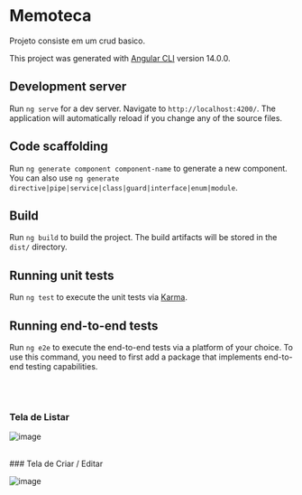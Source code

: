# Memoteca
Projeto consiste em um crud basico.

This project was generated with [Angular CLI](https://github.com/angular/angular-cli) version 14.0.0.

## Development server

Run `ng serve` for a dev server. Navigate to `http://localhost:4200/`. The application will automatically reload if you change any of the source files.

## Code scaffolding

Run `ng generate component component-name` to generate a new component. You can also use `ng generate directive|pipe|service|class|guard|interface|enum|module`.

## Build

Run `ng build` to build the project. The build artifacts will be stored in the `dist/` directory.

## Running unit tests

Run `ng test` to execute the unit tests via [Karma](https://karma-runner.github.io).

## Running end-to-end tests

Run `ng e2e` to execute the end-to-end tests via a platform of your choice. To use this command, you need to first add a package that implements end-to-end testing capabilities.

<br><br>
### Tela de Listar
![image](https://user-images.githubusercontent.com/60205208/226030514-5e71591d-8722-4e4c-9bd7-efa1e9f1da2b.png)

<br>
### Tela de Criar / Editar

![image](https://user-images.githubusercontent.com/60205208/226031304-12ef75dc-0757-4185-803a-a1fc9c5c07e2.png)

